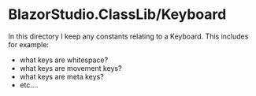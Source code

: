 ﻿# BlazorStudio.ClassLib/Keyboard

In this directory I keep any constants relating to a Keyboard. This includes for example:

- what keys are whitespace?
- what keys are movement keys?
- what keys are meta keys?
- etc....